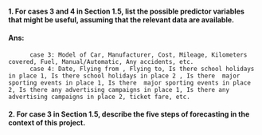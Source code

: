 #### 1. For cases 3 and 4 in Section 1.5, list the possible predictor variables that might be useful, assuming that the relevant data are available.

#### Ans: 
          case 3: Model of Car, Manufacturer, Cost, Mileage, Kilometers covered, Fuel, Manual/Automatic, Any accidents, etc.
          case 4: Date, Flying from , Flying to, Is there school holidays in place 1, Is there school holidays in place 2 , Is there  major sporting events in place 1, Is there  major sporting events in place 2, Is there any advertising campaigns in place 1, Is there any advertising campaigns in place 2, ticket fare, etc.

#### 2. For case 3 in Section 1.5, describe the five steps of forecasting in the context of this project.
